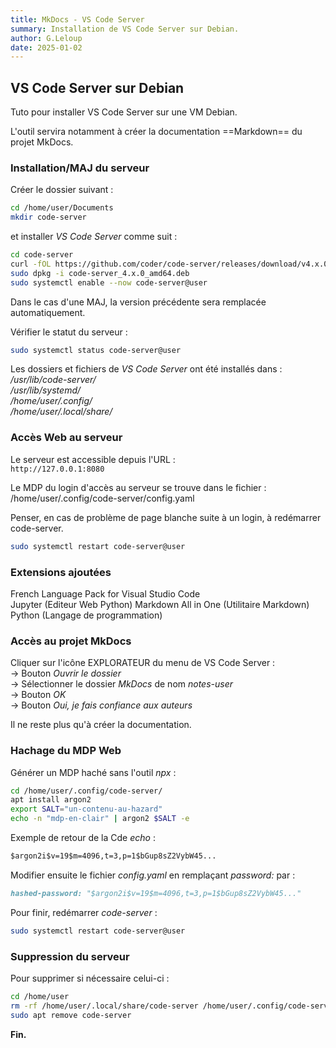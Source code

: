 ```yaml
---
title: MkDocs - VS Code Server
summary: Installation de VS Code Server sur Debian.
author: G.Leloup
date: 2025-01-02
---
```


## VS Code Server sur Debian

Tuto pour installer VS Code Server sur une VM Debian.

L'outil servira notamment à créer la documentation ==Markdown== du projet MkDocs.

### Installation/MAJ du serveur

Créer le dossier suivant :

```bash
cd /home/user/Documents
mkdir code-server
```

et installer _VS Code Server_ comme suit :

```bash
cd code-server
curl -fOL https://github.com/coder/code-server/releases/download/v4.x.0/code-server_4.x.0_amd64.deb
sudo dpkg -i code-server_4.x.0_amd64.deb
sudo systemctl enable --now code-server@user
```

Dans le cas d'une MAJ, la version précédente sera remplacée automatiquement.

Vérifier le statut du serveur :

```bash
sudo systemctl status code-server@user
```

Les dossiers et fichiers de _VS Code Server_ ont été installés dans :  
_/usr/lib/code-server/_  
_/usr/lib/systemd/_  
_/home/user/.config/_  
_/home/user/.local/share/_

### Accès Web au serveur

Le serveur est accessible depuis l'URL :  
`http://127.0.0.1:8080`

Le MDP du login d'accès au serveur se trouve dans le fichier :  
/home/user/.config/code-server/config.yaml

Penser, en cas de problème de page blanche suite à un login, à redémarrer code-server.

```bash
sudo systemctl restart code-server@user
```

### Extensions ajoutées

French Language Pack for Visual Studio Code  
Jupyter  (Editeur Web Python)
Markdown All in One (Utilitaire Markdown)  
Python  (Langage de programmation)

### Accès au projet MkDocs

Cliquer sur l'icône EXPLORATEUR du menu de VS Code Server :  
-> Bouton _Ouvrir le dossier_  
-> Sélectionner le dossier _MkDocs_ de nom _notes-user_  
-> Bouton _OK_  
-> Bouton _Oui, je fais confiance aux auteurs_

Il ne reste plus qu'à créer la documentation.

### Hachage du MDP Web

Générer un MDP haché sans l'outil _npx_ :

```bash
cd /home/user/.config/code-server/
apt install argon2
export SALT="un-contenu-au-hazard"
echo -n "mdp-en-clair" | argon2 $SALT -e
```

Exemple de retour de la Cde _echo_ :

```markdown
$argon2i$v=19$m=4096,t=3,p=1$bGup8sZ2VybW45...
```

Modifier ensuite le fichier _config.yaml_ en remplaçant _password:_ par :

```markdown
hashed-password: "$argon2i$v=19$m=4096,t=3,p=1$bGup8sZ2VybW45..."
```

Pour finir, redémarrer _code-server_ :

```bash
sudo systemctl restart code-server@user
```

### Suppression du serveur

Pour supprimer si nécessaire celui-ci :

```bash
cd /home/user
rm -rf /home/user/.local/share/code-server /home/user/.config/code-server
sudo apt remove code-server
```

**Fin.**
